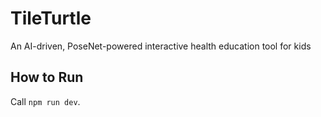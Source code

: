 # TileTurtle
An AI-driven, PoseNet-powered interactive health education tool for kids

## How to Run
Call `npm run dev`.
